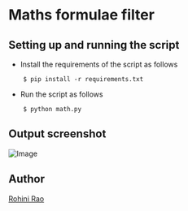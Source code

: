 # <b> Maths formulae filter </b>

## Setting up and running the script

- Install the requirements of the script as follows
```
    $ pip install -r requirements.txt

```

- Run the script as follows
```
    $ python math.py
```

## Output screenshot

![Image](https://i.imgur.com/BbZESpN.png)

## Author
[Rohini Rao](https://github.com/RohiniRG)
